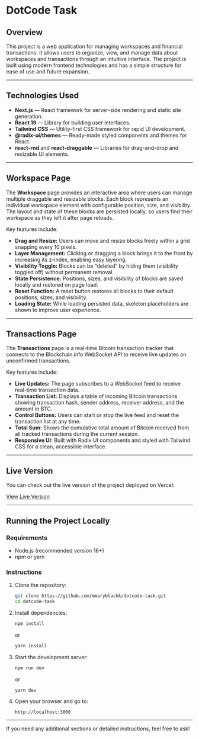 # DotCode Task

## Overview

This project is a web application for managing workspaces and financial transactions. It allows users to organize, view, and manage data about workspaces and transactions through an intuitive interface. The project is built using modern frontend technologies and has a simple structure for ease of use and future expansion.

---

## Technologies Used

- **Next.js** — React framework for server-side rendering and static site generation.
- **React 19** — Library for building user interfaces.
- **Tailwind CSS** — Utility-first CSS framework for rapid UI development.
- **@radix-ui/themes** — Ready-made styled components and themes for React.
- **react-rnd** and **react-draggable** — Libraries for drag-and-drop and resizable UI elements.

---

## Workspace Page

The **Workspace** page provides an interactive area where users can manage multiple draggable and resizable blocks. Each block represents an individual workspace element with configurable position, size, and visibility. The layout and state of these blocks are persisted locally, so users find their workspace as they left it after page reloads.

Key features include:

- **Drag and Resize:** Users can move and resize blocks freely within a grid snapping every 10 pixels.
- **Layer Management:** Clicking or dragging a block brings it to the front by increasing its z-index, enabling easy layering.
- **Visibility Toggle:** Blocks can be “deleted” by hiding them (visibility toggled off) without permanent removal.
- **State Persistence:** Positions, sizes, and visibility of blocks are saved locally and restored on page load.
- **Reset Function:** A reset button restores all blocks to their default positions, sizes, and visibility.
- **Loading State:** While loading persisted data, skeleton placeholders are shown to improve user experience.

---

## Transactions Page

The **Transactions** page is a real-time Bitcoin transaction tracker that connects to the Blockchain.info WebSocket API to receive live updates on unconfirmed transactions.

Key features include:

- **Live Updates:** The page subscribes to a WebSocket feed to receive real-time transaction data.
- **Transaction List:** Displays a table of incoming Bitcoin transactions showing transaction hash, sender address, receiver address, and the amount in BTC.
- **Control Buttons:** Users can start or stop the live feed and reset the transaction list at any time.
- **Total Sum:** Shows the cumulative total amount of Bitcoin received from all tracked transactions during the current session.
- **Responsive UI:** Built with Radix UI components and styled with Tailwind CSS for a clean, accessible interface.

---

## Live Version

You can check out the live version of the project deployed on Vercel:

[View Live Version](https://dotcode-task-eta.vercel.app/)

---

## Running the Project Locally

### Requirements

- Node.js (recommended version 16+)
- npm or yarn

### Instructions

1. Clone the repository:

   ```bash
   git clone https://github.com/mmaryblackk/dotcode-task.git
   cd dotcode-task
   ```

2. Install dependencies:

   ```bash
   npm install
   ```

   or

   ```bash
   yarn install
   ```

3. Start the development server:

   ```bash
   npm run dev
   ```

   or

   ```bash
   yarn dev
   ```

4. Open your browser and go to:
   ```
   http://localhost:3000
   ```

---

If you need any additional sections or detailed instructions, feel free to ask!
